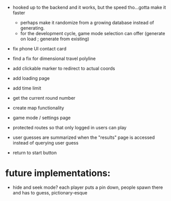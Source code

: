 - hooked up to the backend and it works, but the speed tho...gotta make it faster
    - perhaps make it randomize from a growing database instead of generating.
    - for the development cycle, game mode selection can offer (generate on load ; generate from existing)

- fix phone UI contact card
- find a fix for dimensional travel polyline

- add clickable marker to redirect to actual coords
- add loading page
- add time limit
- get the current round number
- create map functionality
- game mode / settings page
- protected routes so that only logged in users can play
- user guesses are summarized when the "results" page is accessed instead of querying user guess
- return to start button

# future implementations:

- hide and seek mode? each player puts a pin down, people spawn there and has to guess, pictionary-esque
